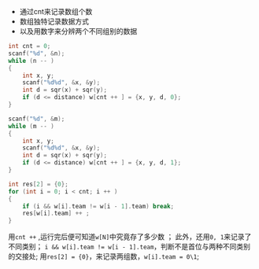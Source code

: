 - 通过cnt来记录数组个数
- 数组独特记录数据方式
- 以及用数字来分辨两个不同组别的数据
```c++
int cnt = 0;
scanf("%d", &n);
while (n -- )
{
	int x, y;
	scanf("%d%d", &x, &y);
	int d = sqr(x) + sqr(y);
	if (d <= distance) w[cnt ++ ] = {x, y, d, 0};
}

scanf("%d", &m);
while (m -- )
{
	int x, y;
	scanf("%d%d", &x, &y);
	int d = sqr(x) + sqr(y);
	if (d <= distance) w[cnt ++ ] = {x, y, d, 1};
}

int res[2] = {0};
for (int i = 0; i < cnt; i ++ )
{
	if (i && w[i].team != w[i - 1].team) break;
	res[w[i].team] ++ ;
}
```
用`cnt ++` ,运行完后便可知道`w[N]`中究竟存了多少数 ；
此外，还用`0, 1`来记录了不同类别；
`i && w[i].team != w[i - 1].team`，判断不是首位与两种不同类别的交接处;
用`res[2] = {0}`，来记录两组数，`w[i].team = 0\1`;

